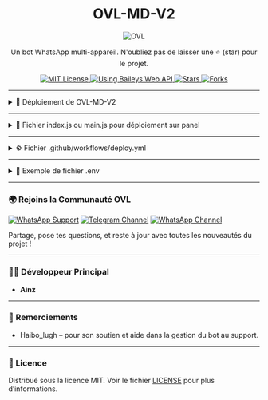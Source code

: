 <h1 align="center">OVL-MD-V2</h1>

<p align="center">
    <img alt="OVL" src="https://files.catbox.moe/gxcb9p.jpg">
</p>

<p align="center">
    Un bot WhatsApp multi-appareil. N'oubliez pas de laisser une ⭐ (star) pour le projet.
</p>

<p align="center">
    <a href="https://opensource.org/licenses/MIT">
        <img src="https://img.shields.io/badge/License-MIT-green.svg?style=flat-square" alt="MIT License" />
    </a>
    <a href="https://github.com/WhiskeySockets/Baileys">
        <img src="https://img.shields.io/badge/Baileys-Web%20API-orange?style=flat-square" alt="Using Baileys Web API" />
    </a>
    <a href="https://github.com/Ainz-devs/OVL-MD-V2/stargazers">
        <img src="https://img.shields.io/github/stars/Ainz-devs/OVL-MD-V2?style=flat-square" alt="Stars" />
    </a>
    <a href="https://github.com/Ainz-devs/OVL-MD-V2/network/members">
        <img src="https://img.shields.io/github/forks/Ainz-devs/OVL-MD-V2?style=flat-square" alt="Forks" />
    </a>
</p>

---

<details>
  <summary>🚀 Déploiement de OVL-MD-V2</summary>

### 🧬 Étape 1 : Fork du dépôt GitHub  
[![Fork GitHub](https://img.shields.io/badge/Fork%20le%20Repo-100000?style=for-the-badge&logo=github&logoColor=white)](https://github.com/Ainz-devs/OVL-MD-V2/fork)

---

### 🔐 Étape 2 : Générer une SESSION ID

📌 **Conserve la Session-ID dans un endroit sécurisé.** 

[![Obtenir SESSION-ID](https://img.shields.io/badge/Obtenir%20SESSION--ID1-0A0A0A?style=for-the-badge&logo=key&logoColor=white)](https://premier-armadillo-ovl-02d9d108.koyeb.app/)  
[![Obtenir SESSION-ID](https://img.shields.io/badge/Obtenir%20SESSION--ID2-0A0A0A?style=for-the-badge&logo=key&logoColor=white)](https://ruling-alma-ahc-ec8ca560.koyeb.app/)  
[![Obtenir SESSION-ID](https://img.shields.io/badge/Obtenir%20SESSION--ID3-0A0A0A?style=for-the-badge&logo=key&logoColor=white)](https://shivering-lizzy-fatao177-3ee3096c.koyeb.app/)

---

### 🗄️ Étape 3 : Créer une base de données  
[![Créer Base de Données](https://img.shields.io/badge/Supabase-Base%20de%20donn%C3%A9es-3ECF8E?style=for-the-badge&logo=supabase&logoColor=white)](https://supabase.com)
> Ou utilise une base de données existante.

### 🚀 Étape 4 : Méthodes de déploiement

#### <img src="https://img.shields.io/badge/Heroku-430098?style=for-the-badge&logo=heroku&logoColor=white" height="28" />
- Créez un compte : [Lien Heroku](https://signup.heroku.com/)
- Déploiement rapide : [Déployer sur Heroku](https://dashboard.heroku.com/new?template=https://github.com/Ainz-devs/OVL-MD-V2)

#### <img src="https://img.shields.io/badge/Render-12100E?style=for-the-badge&logo=render&logoColor=white" height="28" />
- Créez un compte : [Lien Render](https://dashboard.render.com/register)
- Déploiement rapide : [Déployer sur Render](https://dashboard.render.com/web/new)

#### <img src="https://img.shields.io/badge/Koyeb-000000?style=for-the-badge&logo=koyeb&logoColor=white" height="28" />
- Créez un compte : [Lien Koyeb](https://app.koyeb.com/auth/signup)
- Déploiement rapide : [Déployer sur Koyeb](https://app.koyeb.com/deploy?type=git&name=ovl-md&repository=https%3A%2F%2Fgithub.com%2FAinz-devs%2FOVL-MD-V2&branch=main&builder=dockerfile&env%5BPREFIXE%5D=%F0%9F%97%BF&env%5BNOM_OWNER%5D=Ainz&env%5BNUMERO_OWNER%5D=226xxxxxxxx&env%5BMODE%5D=public&env%5BSESSION_ID%5D=ovl&env%5BDATABASE%5D=&env%5BLEVEL_UP%5D=non&env%5BSTICKER_PACK_NAME%5D=Wa-sticker&env%5BSTICKER_AUTHOR_NAME%5D=OVL-MD&instance_type=free)

#### <img src="https://img.shields.io/badge/Panel-grey?style=for-the-badge&logo=windows-terminal&logoColor=white" height="28" />
- Créez un serveur
- Ajoutez le fichier `index.js` ou `main.js`
- Démarrez le bot

#### <img src="https://img.shields.io/badge/GitHub%20Actions-2088FF?style=for-the-badge&logo=github-actions&logoColor=white" height="28" />
- Ajoutez un fichier `.env`
- Créez le fichier `.github/workflows/deploy.yml`

</details>

---

<details>
  <summary>📝 Fichier index.js ou main.js pour déploiement sur panel</summary>

```js
const { writeFileSync, existsSync, mkdirSync } = require('fs');
const { spawnSync } = require('child_process');
const path = require('path');

const env_file = ``; // Ajoutez ici vos variables d'environnement

if (!env_file.trim()) {
  console.error("Aucune donnée de configuration dans 'env_file'. Remplissez les infos.");
  process.exit(1);
}

const envPath = path.join(__dirname, 'ovl', '.env');

function runCommand(command, args, options = {}) {
  const result = spawnSync(command, args, { stdio: 'inherit', ...options });
  if (result.error || result.status !== 0) {
    throw new Error(`Erreur lors de l'exécution : ${command} ${args.join(' ')}`);
  }
}

if (!existsSync('ovl')) {
  console.log("Clonage...");
  runCommand('git', ['clone', 'https://github.com/Ainz-devs/OVL-MD-V2', 'ovl']);
  runCommand('npm', ['install'], { cwd: 'ovl' });
}

if (!existsSync(envPath)) {
  mkdirSync(path.dirname(envPath), { recursive: true });
  writeFileSync(envPath, env_file.trim());
}

runCommand('npm', ['run', 'Ovl'], { cwd: 'ovl' });
```

</details>

---

<details>
  <summary>⚙️ Fichier .github/workflows/deploy.yml</summary>

```yaml
name: OVL-MD Bot CI

on:
  push:
    branches: [main]
  pull_request:
    branches: [main]
  schedule:
    - cron: '0 */5 * * *'

jobs:
  build:
    runs-on: ubuntu-latest
    strategy:
      matrix:
        node-version: [20.x]
    steps:
      - uses: actions/checkout@v3
      - uses: actions/setup-node@v3
        with:
          node-version: ${{ matrix.node-version }}
      - run: |
          sudo apt update
          sudo apt install -y ffmpeg
          npm i
      - run: timeout 18300s npm run Ovl
```

</details>

---

<details>
  <summary>🔐 Exemple de fichier .env</summary>

```env
PREFIXE=🗿
NOM_OWNER=Ainz
NUMERO_OWNER=226xxxxxxxx
MODE=public
SESSION_ID=ovl
DATABASE=
LEVEL_UP=non
STICKER_PACK_NAME=Wa-sticker
STICKER_AUTHOR_NAME=OVL-MD
RENDER_API_KEY=
```

</details>

---

### 🌍 Rejoins la Communauté OVL

[![WhatsApp Support](https://img.shields.io/badge/Support%20WhatsApp-25D366?style=for-the-badge&logo=whatsapp&logoColor=white)](https://chat.whatsapp.com/HzhikAmOuYhFXGLmcyMo62)
[![Telegram Channel](https://img.shields.io/badge/Canal%20Telegram-229ED9?style=for-the-badge&logo=telegram&logoColor=white)](https://t.me/ovlmd_tlg)
[![WhatsApp Channel](https://img.shields.io/badge/Channel%20WhatsApp-25D366?style=for-the-badge&logo=whatsapp&logoColor=white)](https://whatsapp.com/channel/0029VayTmvxHltYGCm0J7P0A)

Partage, pose tes questions, et reste à jour avec toutes les nouveautés du projet !

---

### 👨‍💻 Développeur Principal
- **Ainz**
---
### 🙌 Remerciements
- Haibo_lugh – pour son soutien et aide dans la gestion du bot au support.
---
### 📄 Licence

Distribué sous la licence MIT. Voir le fichier [LICENSE](./LICENSE) pour plus d’informations.
